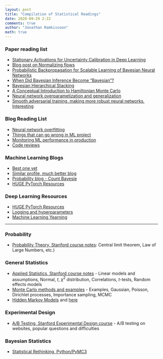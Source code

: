 ```yaml
---
layout: post
title: "Compilation of Statistical Readings"
date: 2020-09-29 2:22
comments: true
author: "Jonathan Ramkissoon"
math: true
---
```


### Paper reading list

- [Stationary Activations for Uncertainty Calibration in Deep Learning](https://arxiv.org/abs/2010.09494)
- [Blog post on Normalizing flows](https://docs.pymc.io/notebooks/normalizing_flows_overview.html)
- [Probabilistic Backpropagation for Scalable
Learning of Bayesian Neural Networks](https://www.cs.princeton.edu/~rpa/pubs/lobato2015probabilistic.pdf) 
- [When Did Bayesian Inference Become
“Bayesian”?](https://projecteuclid.org/download/pdf_1/euclid.ba/1340371071)
-  [Bayesian Hierarchical Stacking](https://arxiv.org/pdf/2101.08954.pdf)
- [A Conceptual Introduction to Hamiltonian Monte Carlo](https://arxiv.org/pdf/1701.02434.pdf)
- [Neural network overparametization and generalization](https://arxiv.org/pdf/2001.07384.pdf)
- [Smooth adversarial training, making more robust neural networks. Interesting](https://arxiv.org/pdf/2006.14536.pdf)

### Blog Reading List
- [Neural network overfitting](https://lilianweng.github.io/lil-log/2019/03/14/are-deep-neural-networks-dramatically-overfitted.html)
- [Things that can go wrong in ML project](https://towardsdatascience.com/51-things-that-can-go-wrong-in-a-real-world-ml-project-c36678065a75)
- [Monitoring ML performance in production](https://towardsdatascience.com/the-playbook-to-monitor-your-models-performance-in-production-ec06c1cc3245)
- [Code reviews](https://www.kevinlondon.com/2015/05/05/code-review-best-practices.html)


### Machine Learning Blogs

- [Best one yet](http://gregorygundersen.com/blog/)
- [Similar profile, much better blog](https://teddykoker.com/)
- [Probability blog - Count Bayesie](https://www.countbayesie.com/)
- [HUGE PyTorch Resources](https://github.com/ritchieng/the-incredible-pytorch)


### Deep Learning Resources

- [HUGE PyTorch Resources](https://github.com/ritchieng/the-incredible-pytorch)
- [Logging and hyperparameters](https://cs230.stanford.edu/blog/hyperparameters/)
- [Machine Learning Yearning](https://d2wvfoqc9gyqzf.cloudfront.net/content/uploads/2018/09/Ng-MLY01-13.pdf)
--- 

### Probability

- [Probability Theory, Stanford course notes](http://web.stanford.edu/class/stats310a/lnotes.pdf): Central limit theorem, Law of Large Numbers, etc.)

### General Statistics

- [Applied Statistics, Stanford course notes](https://statweb.stanford.edu/~owen/courses/305a/305MinNotesMarked.pdf) - Linear models and assumptions, Normal, $t$, $\chi^2$ distribution, Correlations, $t$-tests, Random effects models
- [Monte Carlo methods and examples](http://statweb.stanford.edu/~owen/mc/) - Examples, Gaussian, Poisson, Dirichlet processes, Importance sampling, MCMC
- [Hidden Markov Models](https://probmlcourse.github.io/csc412/lectures/week_6/) and [here](https://www.cs.ubc.ca/~murphyk/Bayes/bnintro.html)

### Experimental Design

- [A/B Testing, Stanford Experimental Design course](https://statweb.stanford.edu/~owen/courses/363/abtest.pdf) - A/B testing on websites, popular questions and difficulties


### Bayesian Statistics

- [Statistical Rethinking, Python/PyMC3](https://github.com/pymc-devs/resources/tree/master/Rethinking)
